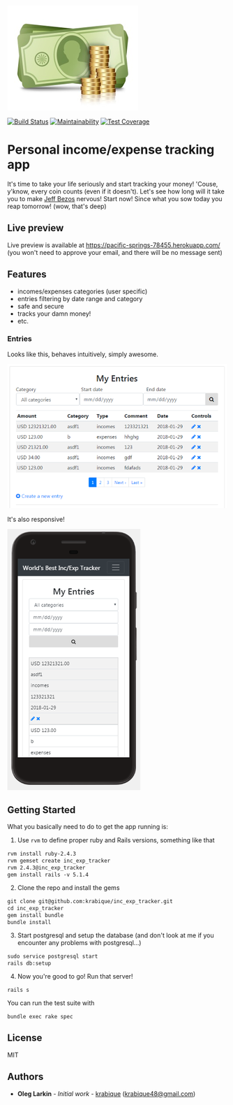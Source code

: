 ![inc exp tracker!](https://raw.githubusercontent.com/krabique/inc_exp_tracker/master/logo.jpg "track it!")

[![Build Status](https://travis-ci.org/krabique/inc_exp_tracker.svg?branch=master)](https://travis-ci.org/krabique/inc_exp_tracker) 
[![Maintainability](https://api.codeclimate.com/v1/badges/3544fccd364f99feb039/maintainability)](https://codeclimate.com/github/krabique/inc_exp_tracker/maintainability) 
[![Test Coverage](https://api.codeclimate.com/v1/badges/3544fccd364f99feb039/test_coverage)](https://codeclimate.com/github/krabique/inc_exp_tracker/test_coverage)

# Personal income/expense tracking app

It's time to take your life seriously and start tracking your money! 'Couse, y'know, every coin counts (even if it doesn't). Let's see how long will it take you to make [Jeff Bezos](https://www.cbsnews.com/pictures/richest-people-in-world-forbes/) nervous! Start now! Since what you sow today you reap tomorrow! (wow, that's deep)

## Live preview

Live preview is available at https://pacific-springs-78455.herokuapp.com/ (you won't need to approve your email, and there will be no message sent)

## Features

- incomes/expenses categories (user specific)
- entries filtering by date range and category
- safe and secure
- tracks your damn money!
- etc.

### Entries

Looks like this, behaves intuitively, simply awesome. 

![entries filter!](https://raw.githubusercontent.com/krabique/inc_exp_tracker/master/1.png "entries filter")

It's also responsive!

![adaprive!](https://raw.githubusercontent.com/krabique/inc_exp_tracker/master/2.png "adaptive")

## Getting Started

What you basically need to do to get the app running is:

1. Use `rvm` to define proper ruby and Rails versions, something like that
```
rvm install ruby-2.4.3
rvm gemset create inc_exp_tracker
rvm 2.4.3@inc_exp_tracker
gem install rails -v 5.1.4
```
2. Clone the repo and install the gems
```
git clone git@github.com:krabique/inc_exp_tracker.git
cd inc_exp_tracker
gem install bundle
bundle install
```
3. Start postgresql and setup the database (and don't look at me if you encounter any problems with postgresql...)
```
sudo service postgresql start
rails db:setup
```
4. Now you're good to go! Run that server!
```
rails s
```

You can run the test suite with
```
bundle exec rake spec
```

## License

MIT

## Authors

* **Oleg Larkin** - *Initial work* - [krabique](https://github.com/krabique) (krabique48@gmail.com)
